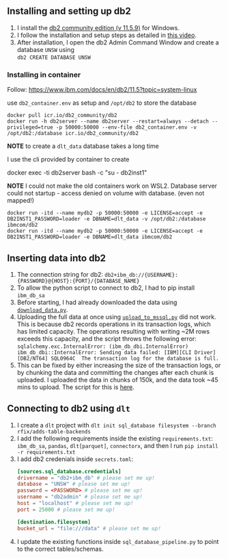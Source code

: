 ## Installing and setting up db2

1. I install the [db2 community edition (v 11.5.9)](https://www.ibm.com/account/reg/us-en/signup?formid=urx-33669) for Windows.
2. I follow the installation and setup steps as detailed in [this video](https://www.youtube.com/watch?v=ferDfudhaJg&ab_channel=DatabaseGuy).
3. After installation, I open the db2 Admin Command Window and create a database `UNSW` using  
    ```db2 CREATE DATABASE UNSW ```

### Installing in container
Follow: https://www.ibm.com/docs/en/db2/11.5?topic=system-linux

use `db2_container.env` as setup and `/opt/db2` to store the database

```
docker pull icr.io/db2_community/db2
docker run -h db2server --name db2server --restart=always --detach --privileged=true -p 50000:50000 --env-file db2_container.env -v /opt/db2:/database icr.io/db2_community/db2
```
**NOTE** to create a `dlt_data` database takes a long time 

I use the cli provided by container to create 


docker exec -ti db2server bash -c "su - db2inst1"

**NOTE** I could not make the old containers work on WSL2. Database server could not startup - access denied on volume with database. (even not mapped!)
```
docker run -itd --name mydb2 -p 50000:50000 -e LICENSE=accept -e DB2INST1_PASSWORD=loader -e DBNAME=dlt_data -v /opt/db2:/database ibmcom/db2
docker run -itd --name mydb2 -p 50000:50000 -e LICENSE=accept -e DB2INST1_PASSWORD=loader -e DBNAME=dlt_data ibmcom/db2
```

## Inserting data into db2

1. The connection string for db2: `db2+ibm_db://{USERNAME}:{PASSWORD}@{HOST}:{PORT}/{DATABASE_NAME}`
2. To allow the python script to connect to db2, I had to pip install `ibm_db_sa`
3. Before starting, I had already downloaded the data using [`download_data.py`](https://github.com/WangCHEN9/el_benchmark/blob/main/prepare_mssql_db/download_data.py).
4. Uploading the full data at once using [`upload_to_mssql.py`](https://github.com/WangCHEN9/el_benchmark/blob/main/prepare_mssql_db/upload_to_mssql.py) did not work. This is because db2 records operations in its transaction logs, which has limited capacity. The operations resulting with writing ~2M rows exceeds this capacity, and the script throws the following error:  
    ```sqlalchemy.exc.InternalError: (ibm_db_dbi.InternalError) ibm_db_dbi::InternalError: Sending data failed: [IBM][CLI Driver][DB2/NT64] SQL0964C  The transaction log for the database is full.```
5. This can be fixed by either increasing the size of the transaction logs, or by chunking the data and committing the changes after each chunk is uploaded. I uploaded the data in chunks of 150k, and the data took ~45 mins to upload. The script for this is [here](https://github.com/dlt-hub/oracle-db2-mssql-and-benchmarking-tests/tree/main/db2/upload_data_db2.py).

## Connecting to db2 using `dlt`

1. I create a `dlt` project with `dlt init sql_database filesystem --branch rfix/adds-table-backends` 
2. I add the following requirements inside the existing `requirements.txt`: `ibm_db_sa`, `pandas`, `dlt[parquet]`, `connectorx`, and then I run `pip install -r requirements.txt`
3. I add db2 credenials inside `secrets.toml`:  
    ```toml
    [sources.sql_database.credentials]
    drivername = "db2+ibm_db" # please set me up!
    database = "UNSW" # please set me up!
    password = <PASSWORD> # please set me up!
    username = "db2admin" # please set me up!
    host = "localhost" # please set me up!
    port = 25000 # please set me up!

    [destination.filesystem]
    bucket_url = "file:///data" # please set me up!
    ```
4. I update the existing functions inside `sql_database_pipeline.py` to point to the correct tables/schemas.
